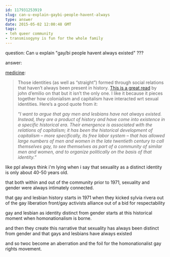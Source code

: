 ```yaml
---
id: 117931253919
slug: can-u-explain-gaybi-people-havent-always
type: answer
date: 2015-05-02 12:00:48 GMT
tags:
- teh queer community
- transmisogyny is fun for the whole family
---
```

question: Can u explain "gay/bi people havent always existed" ???

answer: <p><a class="tumblr_blog" href="http://medicine.tumblr.com/post/117902446144/can-u-explain-gaybi-people-havent-always">medicine</a>:</p>

<blockquote><p>Those identities (as well as “straight”) formed through social relations that haven’t always been present in history. <a href="http://isites.harvard.edu/fs/docs/icb.topic464958.files/DEmilio%20Capitalism%20and%20Gay%20Identity.pdf">This is a great read</a> by john d’emilio on that but it isn’t the only one. I like it because it pieces together how colonialism and capitalism have interacted wrt sexual identities. Here’s a good quote from it:</p><p>“<i>I want to argue that gay men and lesbians have not always existed. Instead, they are a product of history and have come into existence in a specific historical era. Their emergence is associated with the relations of capitalism; it has been the historical development of capitalism – more specifically, its free labor system – that has allowed large numbers of men and women in the late twentieth century to call themselves gay, to see themselves as part of a community of similar men and women, and to organize politically on the basis of that identity.</i>”<br /></p></blockquote><p>like ppl always think i'm lying when i say that sexuality as a distinct identity is only about 40-50 years old. 

that both within and out of the community prior to 1971, sexuality and gender were always intimately connected.

that gay and lesbian history starts in 1971 when they kicked sylvia rivera out of the gay liberation front/gay activists alliance out of a bid for respectability 

gay and lesbian as identity distinct from gender starts at this historical moment when homonationalism is borne. 

and then they create this narrative that sexuality has always been distinct from gender and that gays and lesbians have always existed

and so twoc become an aberration and the foil for the homonationalist gay rights movement. </p>